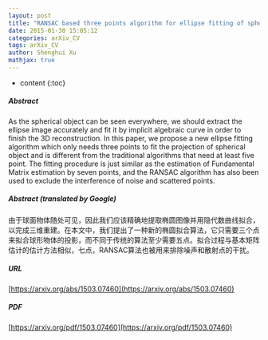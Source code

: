 ```yaml
---
layout: post
title: "RANSAC based three points algorithm for ellipse fitting of spherical object's projection"
date: 2015-01-30 15:05:12
categories: arXiv_CV
tags: arXiv_CV
author: Shenghui Xu
mathjax: true
---
```


* content
{:toc}

##### Abstract
As the spherical object can be seen everywhere, we should extract the ellipse image accurately and fit it by implicit algebraic curve in order to finish the 3D reconstruction. In this paper, we propose a new ellipse fitting algorithm which only needs three points to fit the projection of spherical object and is different from the traditional algorithms that need at least five point. The fitting procedure is just similar as the estimation of Fundamental Matrix estimation by seven points, and the RANSAC algorithm has also been used to exclude the interference of noise and scattered points.

##### Abstract (translated by Google)
由于球面物体随处可见，因此我们应该精确地提取椭圆图像并用隐代数曲线拟合，以完成三维重建。在本文中，我们提出了一种新的椭圆拟合算法，它只需要三个点来拟合球形物体的投影，而不同于传统的算法至少需要五点。拟合过程与基本矩阵估计的估计方法相似，七点，RANSAC算法也被用来排除噪声和散射点的干扰。

##### URL
[https://arxiv.org/abs/1503.07460](https://arxiv.org/abs/1503.07460)

##### PDF
[https://arxiv.org/pdf/1503.07460](https://arxiv.org/pdf/1503.07460)

